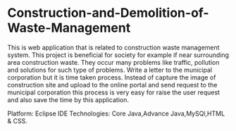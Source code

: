 # Construction-and-Demolition-of-Waste-Management
This is web application that is related to construction waste management system. This project is beneficial for society for example if near surrounding area construction waste. They occur many problems like traffic, pollution and solutions for such type of problems. Write a letter to the municipal corporation but it is time taken process. Instead of capture the image of construction site and upload to the online portal and send request to the municipal corporation this process is very easy for raise the user request and also save the time by this application.

Platform: Eclipse IDE
Technologies: Core Java,Advance Java,MySQl,HTML & CSS.
